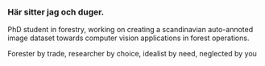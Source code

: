 ### Här sitter jag och duger.

PhD student in forestry, working on creating a scandinavian auto-annoted image dataset towards computer vision applications in forest operations.

Forester by trade, researcher by choice, idealist by need, neglected by you


<!--
**hoeoek/hoeoek** is a ✨ _special_ ✨ repository because its `README.md` (this file) appears on your GitHub profile.

Here are some ideas to get you started:

- 🔭 I’m currently working on ...
- 🌱 I’m currently learning ...
- 👯 I’m looking to collaborate on ...
- 🤔 I’m looking for help with ...
- 💬 Ask me about ...
- 📫 How to reach me: ...
- 😄 Pronouns: ...
- ⚡ Fun fact: ...
-->
